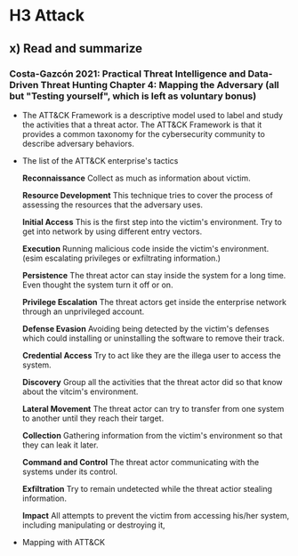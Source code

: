 # H3 Attack

## x) Read and summarize 

### Costa-Gazcón 2021: Practical Threat Intelligence and Data-Driven Threat Hunting Chapter 4: Mapping the Adversary (all but "Testing yourself", which is left as voluntary bonus)

- The ATT&CK Framework is a descriptive model used to label and study the activities that a threat actor. The ATT&CK Framework is that it provides a          common taxonomy for the cybersecurity community to describe adversary behaviors.

- The list of the ATT&CK enterprise's tactics

  **Reconnaissance**
      Collect as much as information about victim.
              
  **Resource Development**
      This technique tries to cover the process of assessing the resources that the adversary uses.
      
  **Initial Access**
      This is the first step into the victim's environment. Try to get into network by using different entry vectors.
  
  **Execution**
      Running malicious code inside the victim's environment. (esim escalating privileges or exfiltrating information.)
      
  **Persistence**
      The threat actor can stay inside the system for a long time. Even thought the system turn it off or on.
      
  **Privilege Escalation**
      The threat actors get inside the enterprise network through an unprivileged account.
      
  **Defense Evasion**
      Avoiding being detected by the victim's defenses which could installing or uninstalling the software to remove their track.
      
  **Credential Access**
      Try to act like they are the illega user to access the system.
      
  **Discovery**
      Group all the activities that the threat actor did so that know about the vitcim's environment.
      
  **Lateral Movement**
      The threat actor can try to transfer from one system to another until they reach their target.
      
  **Collection**
      Gathering information from the victim's environment so that they can leak it later.
      
  **Command and Control**
      The threat actor communicating with the systems under its control.
  
  **Exfiltration**
      Try to remain undetected while the threat actior stealing information.
      
  **Impact**
      All attempts to prevent the victim from accessing his/her system, including manipulating or destroying it, 
       
- Mapping with ATT&CK
